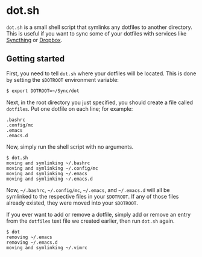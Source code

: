 # dot.sh

`dot.sh` is a small shell script that symlinks any dotfiles to another
directory. This is useful if you want to sync some of your dotfiles
with services like [Syncthing](https://syncthing.net/) or
[Dropbox](https://www.dropbox.com/).

## Getting started

First, you need to tell `dot.sh` where your dotfiles will be
located. This is done by setting the `$DOTROOT` environment variable:

```bash
$ export DOTROOT=~/Sync/dot
```

Next, in the root directory you just specified, you should create a
file called `dotfiles`. Put one dotfile on each line; for example:

```
.bashrc
.config/mc
.emacs
.emacs.d
```

Now, simply run the shell script with no arguments.

```
$ dot.sh
moving and symlinking ~/.bashrc
moving and symlinking ~/.config/mc
moving and symlinking ~/.emacs
moving and symlinking ~/.emacs.d
```

Now, `~/.bashrc`, `~/.config/mc`, `~/.emacs`, and `~/.emacs.d` will
all be symlinked to the respective files in your `$DOTROOT`. If any of
those files already existed, they were moved into your `$DOTROOT`.

If you ever want to add or remove a dotfile, simply add or remove an
entry from the `dotfiles` text file we created earlier, then run `dot.sh`
again.

```
$ dot
removing ~/.emacs
removing ~/.emacs.d
moving and symlinking ~/.vimrc
```
